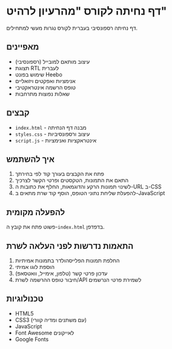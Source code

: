 # דף נחיתה לקורס "מהרעיון לרהיט"

דף נחיתה רספונסיבי בעברית לקורס נגרות מעשי למתחילים.

## מאפיינים

- עיצוב מותאם למובייל (רספונסיבי)
- תצוגת RTL לעברית
- שימוש בפונט Heebo
- אנימציות ואפקטים ויזואליים
- טופס הרשמה אינטראקטיבי
- שאלות נפוצות מתרחבות

## קבצים

- `index.html` - מבנה דף הנחיתה
- `styles.css` - עיצוב ורספונסיביות
- `script.js` - אינטראקציות ואנימציות

## איך להשתמש

1. פתח את הקבצים בעורך קוד לפי בחירתך
2. התאם את התמונות, הטקסטים ופרטי הקשר לצרכיך
3. לשינוי תמונות הרקע והדוגמאות, החלף את כתובות ה-URL ב-CSS
4. להפעלת שליחת נתוני הטופס, הוסף קוד שרת מתאים ב-JavaScript

## להפעלה מקומית

פשוט פתח את קובץ ה-`index.html` בדפדפן.

## התאמות נדרשות לפני העלאה לשרת

1. החלפת תמונות הפלייסהולדר בתמונות אמיתיות
2. הוספת לוגו אמיתי
3. עדכון פרטי קשר (טלפון, אימייל, וואטסאפ)
4. חיבור טופס ההרשמה לשרת/API לשמירת פרטי הנרשמים

## טכנולוגיות

- HTML5
- CSS3 (עם משתנים ומדיה קוורי)
- JavaScript
- Font Awesome לאייקונים
- Google Fonts 